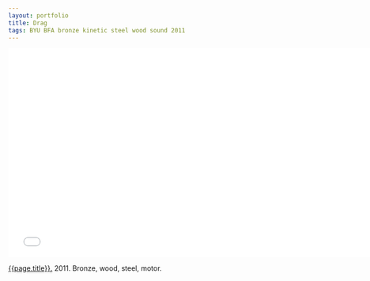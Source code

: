 ```yaml
---
layout: portfolio
title: Drag
tags: BYU BFA bronze kinetic steel wood sound 2011
---
```


<iframe src="//player.vimeo.com/video/22365504?title=0&amp;byline=0&amp;portrait=0" width="750" height="422" frameborder="0" webkitallowfullscreen mozallowfullscreen allowfullscreen></iframe> 

[{{page.title}}.](http://vimeo.com/22365504)  2011.  Bronze, wood, steel, motor.

